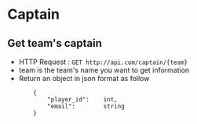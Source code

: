 # Captain

## Get team's captain
* HTTP Request : ```GET http://api.com/captain/{team}```
* team is the team's name you want to get information
* Return an object in json format as follow
    ``` 
        {
            "player_id":    int,
            "email":        string
        }
    ```